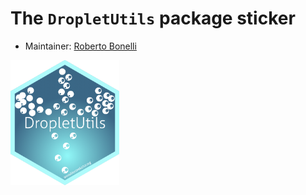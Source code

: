 # The `DropletUtils` package sticker

* Maintainer: [Roberto Bonelli](https://github.com/Robbie90/)

<img src=DropletUtils.png height="200">
